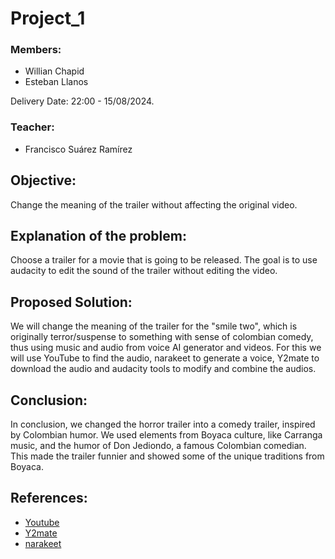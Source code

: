 # Project_1

### Members:
* Willian Chapid
* Esteban Llanos

Delivery Date: 22:00 - 15/08/2024.

### Teacher:
* Francisco Suárez Ramírez

## Objective:
Change the meaning of the trailer without affecting the original video.

## Explanation of the problem:
Choose a trailer for a movie that is going to be released. The goal is to use audacity to edit the sound of the trailer without editing the video.

## Proposed Solution:
We will change the meaning of the trailer for the "smile two", which is originally terror/suspense to something with sense of colombian comedy, thus using music and audio from voice AI generator and videos. For this we will use YouTube to find the audio, narakeet to generate a voice, Y2mate to download the audio and audacity tools to modify and combine the audios.

## Conclusion:
In conclusion, we changed the horror trailer into a comedy trailer, inspired by Colombian humor. We used elements from Boyaca culture, like Carranga music, and the humor of Don Jediondo, a famous Colombian comedian. This made the trailer funnier and showed some of the unique traditions from Boyaca.


## References:
* [Youtube](https://www.youtube.com)
* [Y2mate](https://www.y2mate.com/es906)
* [narakeet](https://www.narakeet.com/)